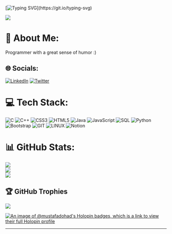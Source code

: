 
[![Typing SVG](https://readme-typing-svg.herokuapp.com/?lines=Welcome+to+my+Github+Profile;My+name+is+MUSTAFA+DOHAD;I'm+a+CS+Student+🤓;My+main+stack:+HTML,+CSS,+and+JS+PHP;I+have+experience+creating+WebApps;)](https://git.io/typing-svg)

[![](https://visitcount.itsvg.in/api?id=mustafa-dohad&icon=0&color=12)](https://visitcount.itsvg.in)



# 💫 About Me:
Programmer with a great sense of humor :)



## 🌐 Socials:
[![LinkedIn](https://img.shields.io/badge/LinkedIn-0077B5?style=for-the-badge&logo=linkedin&logoColor=white)](https://linkedin.com/in/mustafa-dohad) [![Twitter](https://img.shields.io/badge/Twitter-1DA1F2?style=for-the-badge&logo=twitter&logoColor=white)](https://twitter.com/DohadMustafa) 

# 💻 Tech Stack:
![C](https://img.shields.io/badge/c-%2300599C.svg?style=for-the-badge&logo=c&logoColor=white) ![C++](https://img.shields.io/badge/c++-%2300599C.svg?style=for-the-badge&logo=c%2B%2B&logoColor=white) ![CSS3](https://img.shields.io/badge/css3-%231572B6.svg?style=for-the-badge&logo=css3&logoColor=white) ![HTML5](https://img.shields.io/badge/html5-%23E34F26.svg?style=for-the-badge&logo=html5&logoColor=white) ![Java](https://img.shields.io/badge/java-%23ED8B00.svg?style=for-the-badge&logo=openjdk&logoColor=white) ![JavaScript](https://img.shields.io/badge/javascript-%23323330.svg?style=for-the-badge&logo=javascript&logoColor=%23F7DF1E) ![SQL](https://img.shields.io/badge/MySQL-005C84?style=for-the-badge&logo=mysql&logoColor=white) ![Python](https://img.shields.io/badge/python-3670A0?style=for-the-badge&logo=python&logoColor=ffdd54) ![Bootstrap](https://img.shields.io/badge/bootstrap-%238511FA.svg?style=for-the-badge&logo=bootstrap&logoColor=white) ![GIT](https://img.shields.io/badge/Git-fc6d26?style=for-the-badge&logo=git&logoColor=white) ![LINUX](https://img.shields.io/badge/Linux-FCC624?style=for-the-badge&logo=linux&logoColor=black) ![Notion](https://img.shields.io/badge/Notion-000000?style=for-the-badge&logo=notion&logoColor=white)
# 📊 GitHub Stats:
![](https://github-readme-stats.vercel.app/api?username=mustafa-dohad&theme=chartreuse-dark&hide_border=false&include_all_commits=false&count_private=false)<br/>
![](https://github-readme-streak-stats.herokuapp.com/?user=mustafa-dohad&theme=chartreuse-dark&hide_border=false)<br/>
![](https://github-readme-stats.vercel.app/api/top-langs/?username=mustafa-dohad&theme=chartreuse-dark&hide_border=false&include_all_commits=false&count_private=false&layout=compact)

## 🏆 GitHub Trophies
![](https://github-profile-trophy.vercel.app/?username=mustafa-dohad&theme=discord&no-frame=true&no-bg=true&margin-w=4)

[![An image of @mustafadohad's Holopin badges, which is a link to view their full Holopin profile](https://holopin.me/mustafadohad)](https://holopin.io/@mustafadohad)

---


